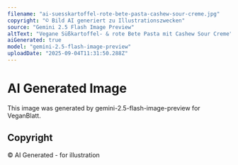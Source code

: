 ```yaml
---
filename: "ai-suesskartoffel-rote-bete-pasta-cashew-sour-creme.jpg"
copyright: "© Bild AI generiert zu Illustrationszwecken"
source: "Gemini 2.5 Flash Image Preview"
altText: "Vegane Süßkartoffel- & rote Bete Pasta mit Cashew Sour Creme"
aiGenerated: true
model: "gemini-2.5-flash-image-preview"
uploadDate: "2025-09-04T11:31:50.288Z"
---
```


# AI Generated Image

This image was generated by gemini-2.5-flash-image-preview for VeganBlatt.

## Copyright
© AI Generated - for illustration
